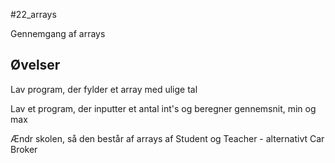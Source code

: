#22_arrays

Gennemgang af arrays

## Øvelser

Lav program, der fylder et array med ulige tal

Lav et program, der inputter et antal int's og beregner gennemsnit, min og max

Ændr skolen, så den består af arrays af Student og Teacher - alternativt Car Broker
